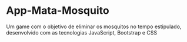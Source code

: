 # App-Mata-Mosquito
Um game com o objetivo de eliminar os mosquitos no tempo estipulado, desenvolvido com as tecnologias JavaScript, Bootstrap e CSS

